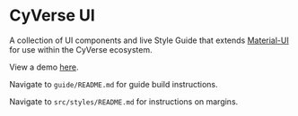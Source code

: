 # CyVerse UI
A collection of UI components and live Style Guide that extends [Material-UI](https://github.com/callemall/material-ui) for use within the CyVerse ecosystem.

View a demo [here](https://cyverse.github.io/cyverse-ui).

Navigate to `guide/README.md` for guide build instructions.

Navigate to `src/styles/README.md` for instructions on margins.
